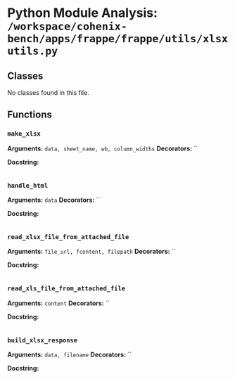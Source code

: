 # Python Module Analysis: `/workspace/cohenix-bench/apps/frappe/frappe/utils/xlsxutils.py`

## Classes

No classes found in this file.


## Functions

### `make_xlsx`
**Arguments:** `data, sheet_name, wb, column_widths`
**Decorators:** ``

**Docstring:**
```

```
### `handle_html`
**Arguments:** `data`
**Decorators:** ``

**Docstring:**
```

```
### `read_xlsx_file_from_attached_file`
**Arguments:** `file_url, fcontent, filepath`
**Decorators:** ``

**Docstring:**
```

```
### `read_xls_file_from_attached_file`
**Arguments:** `content`
**Decorators:** ``

**Docstring:**
```

```
### `build_xlsx_response`
**Arguments:** `data, filename`
**Decorators:** ``

**Docstring:**
```

```

